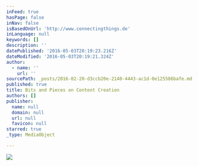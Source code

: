 ```yaml
---
inFeed: true
hasPage: false
inNav: false
isBasedOnUrl: 'http://www.connectingthings.de'
inLanguage: null
keywords: []
description: ''
datePublished: '2016-05-03T20:19:23.216Z'
dateModified: '2016-05-03T20:19:21.324Z'
author:
  - name: ''
    url: ''
sourcePath: _posts/2016-02-20-d3ccb20e-2140-4443-ac1d-0e125586bafe.md
published: true
title: Bits and Pieces on Content Creation
authors: []
publisher:
  name: null
  domain: null
  url: null
  favicon: null
starred: true
_type: MediaObject

---
```

![](https://the-grid-user-content.s3-us-west-2.amazonaws.com/317f283f-aaa8-414a-9ed6-2157c366b29b.jpg)